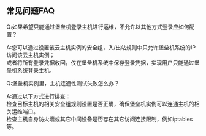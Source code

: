 ## 常见问题FAQ

Q:如果希望只能通过堡垒机登录主机进行运维，不允许以其他方式登录应如何配置？</br>

A:您可以通过设置该云主机实例的安全组，入/出站规则中只允许堡垒机系统的IP访问该云主机实例；</br>
  或者将所有登录凭据收回，仅在堡垒机系统中保存登录凭据，实现用户只能通过堡垒机系统登录主机。</br>


Q:堡垒机实例里，主机连通性测试失败怎么办？</br>

A:通过以下方式进行排查：</br>
  检查目标主机的相关安全组规则设置是否正确，确保堡垒机实例可以连通主机的相关运维端口。</br>
  检查主机自身防火墙或其它中间设备是否存在其它访问连接限制，例如iptables等。</br>
